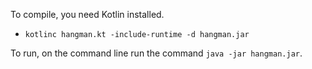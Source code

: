 To compile, you need Kotlin installed.

* ```kotlinc hangman.kt -include-runtime -d hangman.jar```

To run, on the command line run the command ```java -jar hangman.jar```.
